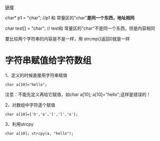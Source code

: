 [链接](https://blog.csdn.net/zz460833359/article/details/48831217)



char* p1 = "char";        //p1 和 常量区的"char"**是同一个东西，地址相同**

char test[] = "char";     // test和 常量区的"char"不是同一个东西，但是内容相同



要比较两个字符串的内容是不是一样，用 strcmp()返回0就是一样





# 字符串赋值给字符数组

1、定义的时候直接用字符串赋值

```
char a[10]="hello";
```

注意：不能先定义再给它赋值，如char a[10]; a[10]="hello";这样是错误的！

2、对数组中字符逐个赋值

```
char a[10]={'h','e','l','l','o'};
```

3、利用strcpy

```
char a[10]; strcpy(a, "hello");
```


